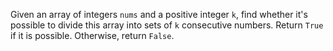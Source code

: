 Given an array of integers `nums` and a positive integer `k`, find whether it's possible to divide this array into sets of `k` consecutive numbers. Return `True` if it is possible. Otherwise, return `False`.